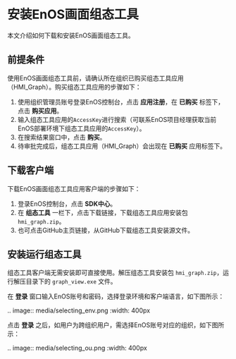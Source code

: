# 安装EnOS画面组态工具

本文介绍如何下载和安装EnOS画面组态工具。

## 前提条件

使用EnOS画面组态工具前，请确认所在组织已购买组态工具应用（HMI_Graph）。购买组态工具应用的步骤如下：

1. 使用组织管理员账号登录EnOS控制台，点击 **应用注册**，在 **已购买** 标签下，点击 **购买应用**。
2. 输入组态工具应用的`AccessKey`进行搜索（可联系EnOS项目经理获取当前EnOS部署环境下组态工具应用的`AccessKey`）。
3. 在搜索结果窗口中，点击 **购买**。
4. 待审批完成后，组态工具应用（HMI_Graph）会出现在 **已购买** 应用标签下。

## 下载客户端

下载EnOS画面组态工具应用客户端的步骤如下：

1. 登录EnOS控制台，点击 **SDK中心**。
2. 在 **组态工具** 一栏下，点击下载链接，下载组态工具应用安装包 `hmi_graph.zip`。
3. 也可点击GitHub主页链接，从GitHub下载组态工具安装源文件。

## 安装运行组态工具

组态工具客户端无需安装即可直接使用。解压组态工具安装包 `hmi_graph.zip`，运行解压目录下的 `graph_view.exe` 文件。

在 **登录** 窗口输入EnOS账号和密码，选择登录环境和客户端语言，如下图所示：

.. image:: media/selecting_env.png
   :width: 400px

点击 **登录** 之后，如用户为跨组织用户，需选择EnOS账号对应的组织，如下图所示：

.. image:: media/selecting_ou.png
   :width: 400px

<!-- end -->   
